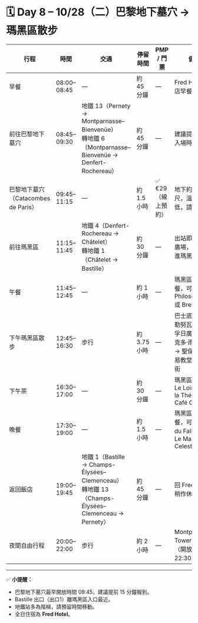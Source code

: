 # 🗓️ Day 8 – 10/28（二）巴黎地下墓穴 → 瑪黑區散步

| 行程 | 時間 | 交通 | 停留時間 | PMP / 門票 | 備註 |
|------|------|------|-----------|-------------|------|
| 早餐 | 08:00–08:45 | — | 約 45 分鐘 | — | Fred Hotel 飯店早餐 |
| 前往巴黎地下墓穴 | 08:45–09:30 | 地鐵 13（Pernety → Montparnasse–Bienvenüe）<br>轉地鐵 6（Montparnasse–Bienvenüe → Denfert-Rochereau） | 約 45 分鐘 | — | 建議提前預約入場時間 |
| 巴黎地下墓穴（Catacombes de Paris） | 09:45–11:15 | — | 約 1.5 小時 | ✅ €29（線上預約） | 地下約 20 公尺，溫度較低，請穿外套 |
| 前往瑪黑區 | 11:15–11:45 | 地鐵 4（Denfert-Rochereau → Châtelet）<br>轉地鐵 1（Châtelet → Bastille） | 約 30 分鐘 | — | 出站即巴士底廣場，可步行進瑪黑區 |
| 午餐 | 11:45–12:45 | — | 約 1 小時 | — | 瑪黑區餐廳用餐，可選 Les Philosophes 或 Breizh Café |
| 下午瑪黑區散步 | 12:45–16:30 | 步行 | 約 3.75 小時 | — | 巴士底廣場 → 勒努瓦大道 → 孚日廣場 → 維克多·雨果之家 → 聖保祿聖路易教堂 → 薔薇街 |
| 下午茶 | 16:30–17:00 | — | 約 30 分鐘 | — | 瑪黑區咖啡館 Le Loir dans la Théière / Café Carette |
| 晚餐 | 17:30–19:00 | — | 約 1.5 小時 | — | 瑪黑區餐廳用餐，可選 L’As du Fallafel 或 Le Mary Celeste |
| 返回飯店 | 19:00–19:45 | 地鐵 1（Bastille → Champs-Élysées–Clemenceau）<br>轉地鐵 13（Champs-Élysées–Clemenceau → Pernety） | 約 45 分鐘 | — | 回 Fred Hotel 稍作休息 |
| 夜間自由行程 | 20:00–22:00 | 步行 | 約 2 小時 | — | Montparnasse Tower 夜景（開放至 22:30） |

---

✅ **小提醒：**
- 巴黎地下墓穴最早開放時間 09:45，建議提前 15 分鐘報到。  
- Bastille 出口（出口1）離瑪黑區入口最近。  
- 地鐵站多為階梯，請預留時間移動。  
- 全日住宿為 **Fred Hotel**。  
